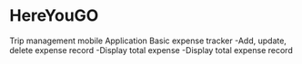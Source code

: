 # HereYouGO
Trip management mobile Application 
Basic expense tracker 
  -Add, update, delete expense record
  -Display total expense
  -Display total expense record
  
